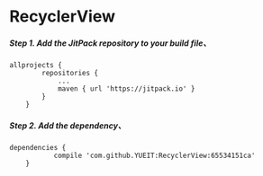 # RecyclerView
##### Step 1. Add the JitPack repository to your build file、	
```
allprojects {
		repositories {
			...
			maven { url 'https://jitpack.io' }
		}
	}
```
##### Step 2. Add the dependency、	
```
dependencies {
	       compile 'com.github.YUEIT:RecyclerView:65534151ca'
	}
 ```

